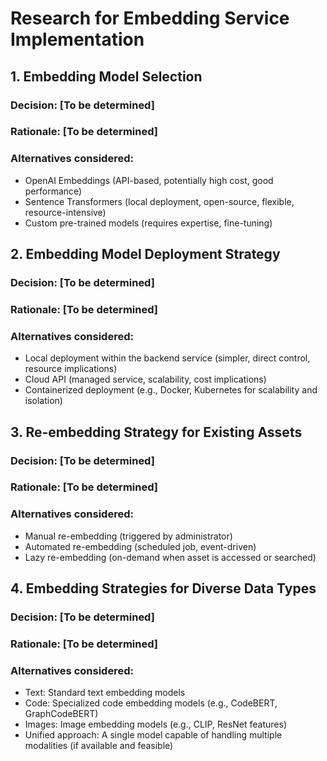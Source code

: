 # Research for Embedding Service Implementation

## 1. Embedding Model Selection

### Decision: [To be determined]
### Rationale: [To be determined]
### Alternatives considered:
*   OpenAI Embeddings (API-based, potentially high cost, good performance)
*   Sentence Transformers (local deployment, open-source, flexible, resource-intensive)
*   Custom pre-trained models (requires expertise, fine-tuning)

## 2. Embedding Model Deployment Strategy

### Decision: [To be determined]
### Rationale: [To be determined]
### Alternatives considered:
*   Local deployment within the backend service (simpler, direct control, resource implications)
*   Cloud API (managed service, scalability, cost implications)
*   Containerized deployment (e.g., Docker, Kubernetes for scalability and isolation)

## 3. Re-embedding Strategy for Existing Assets

### Decision: [To be determined]
### Rationale: [To be determined]
### Alternatives considered:
*   Manual re-embedding (triggered by administrator)
*   Automated re-embedding (scheduled job, event-driven)
*   Lazy re-embedding (on-demand when asset is accessed or searched)

## 4. Embedding Strategies for Diverse Data Types

### Decision: [To be determined]
### Rationale: [To be determined]
### Alternatives considered:
*   Text: Standard text embedding models
*   Code: Specialized code embedding models (e.g., CodeBERT, GraphCodeBERT)
*   Images: Image embedding models (e.g., CLIP, ResNet features)
*   Unified approach: A single model capable of handling multiple modalities (if available and feasible)
